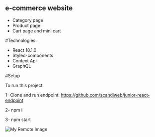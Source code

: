 ## e-commerce website
- Category page 
- Product page
- Cart page and mini cart

#Technologies:

- React 18.1.0
- Styled-components
- Context Api
- GraphQL

#Setup
 
 
To run this project:

1- Clone and run endpoint: https://github.com/scandiweb/junior-react-endpoint

2- npm i 

3- npm start



![My Remote Image](https://lh3.googleusercontent.com/8Q3uf4wTyW9yn6oKwBGsd-njM0i0Ytlcj_Ry6pN2t3nG_xr-ctk5KbxPzjV1m54pkcpveEaMukorZerPhg3pRRrKncDIHTDzK3CzdTc7Epc6diZIb0c47FbjRoMbCg4oBf_J7Wl2InRyaTAxQb9FHYFwTH1D2O9_rauEOhaV7twm42zGKLfLBIxqlssVqi3PHDoc2kYx-4ElqQv9o9vq1fBg6rOlR-FTt0pAiU0c9vTQWnnia4XL2IMuVsTxI1b_GUzHDqhVW-zPKi1fYdDN3tJNwFdyYLDmUl9-DY1D4UIIwpXFCGVTlPG5fE4XEmTNTWni3OQN2m2DcV0zKuXmhshYS36fPL9EQ7IYtwkM7kUqFavfyFTncTXoR4mjQ91Js2tyAzLWvUKm3fJTsu3SXuFQuU0fFlIfwmfXp0ODf01NLe9xYz96jPs1kFPOYlPJ9I7myk_9N6ZOhzgnrtOcQoPtKnnb0A7XRcNW7V_26ZF-edNcZT1IGKFrkTZ7-rOV90Vhz3deb-7ouF-DVqn715pmoTLuFkByCDveCCXR-j5iSrOwi4RBeI7DDwd1ffe5Ake6sDy9DUVb51c96u3iQHBjdsbzpx5vys_BPnokWcKSHELqWDjMooTfldz3xIw3d5v4wXb6_6nehdF5F96zxHFaLiza-vyjTOuvbCbWYAKD7jm9IEU-9OIAVtK8Yq48ZAe55eRqy-OjGmTdMKR-ZGSGyCj9TZ27A8wH9-zYlFAP7aSsJwjibL0yyTfnS3ZR8QBD9IFpb2RHfdxtYONOPc8y7Gw_=w2878-h1638-no?authuser=0)
